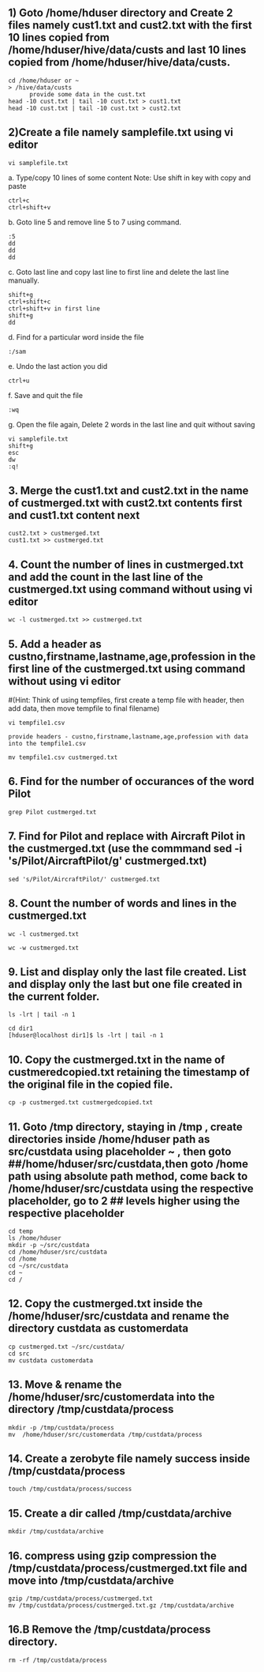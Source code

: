 ## 1) Goto /home/hduser directory and Create 2 files namely cust1.txt and cust2.txt with the first 10 lines copied from /home/hduser/hive/data/custs and last 10 lines copied from /home/hduser/hive/data/custs.
```
cd /home/hduser or ~
> /hive/data/custs
      provide some data in the cust.txt
head -10 cust.txt | tail -10 cust.txt > cust1.txt
head -10 cust.txt | tail -10 cust.txt > cust2.txt
```
## 2)Create a file namely samplefile.txt using vi editor
```
vi samplefile.txt
```
a. Type/copy 10 lines of some content
Note: Use shift in key with copy and paste
```
ctrl+c
ctrl+shift+v 
```
b. Goto line 5 and remove line 5 to 7 using command.
```
:5
dd
dd
dd
```
c. Goto last line and copy last line to first line and delete the last line manually.
```
shift+g
ctrl+shift+c
ctrl+shift+v in first line
shift+g
dd
```
d. Find for a particular word inside the file
```
:/sam
```
e. Undo the last action you did
```
ctrl+u
```
f. Save and quit the file
```
:wq
```
g. Open the file again, Delete 2 words in the last line and quit without saving
```
vi samplefile.txt
shift+g
esc
dw
:q!
```
## 3. Merge the cust1.txt and cust2.txt in the name of custmerged.txt with cust2.txt contents first and cust1.txt content next
```
cust2.txt > custmerged.txt
cust1.txt >> custmerged.txt
```
## 4. Count the number of lines in custmerged.txt and add the count in the last line of the custmerged.txt using command without using vi editor
```
wc -l custmerged.txt >> custmerged.txt
```
## 5. Add a header as custno,firstname,lastname,age,profession in the first line of the custmerged.txt using command without using vi editor
#(Hint: Think of using tempfiles, first create a temp file with header, then add data, then move tempfile to final filename)
```
vi tempfile1.csv

provide headers - custno,firstname,lastname,age,profession with data into the tempfile1.csv

mv tempfile1.csv custmerged.txt
```

## 6. Find for the number of occurances of the word Pilot
```
grep Pilot custmerged.txt
```

## 7. Find for Pilot and replace with Aircraft Pilot in the custmerged.txt (use the commmand sed -i 's/Pilot/AircraftPilot/g' custmerged.txt)
```
sed 's/Pilot/AircraftPilot/' custmerged.txt
```

## 8. Count the number of words and lines in the custmerged.txt
```
wc -l custmerged.txt

wc -w custmerged.txt
```

## 9. List and display only the last file created. List and display only the last but one file created in the current folder.
```
ls -lrt | tail -n 1

cd dir1
[hduser@localhost dir1]$ ls -lrt | tail -n 1
```
## 10. Copy the custmerged.txt in the name of custmeredcopied.txt retaining the timestamp of the original file in the copied file.
```
cp -p custmerged.txt custmergedcopied.txt
```
## 11. Goto /tmp directory, staying in /tmp , create directories inside /home/hduser path as src/custdata using placeholder ~ , then goto ##/home/hduser/src/custdata,then goto /home path using absolute path method, come back to /home/hduser/src/custdata using the respective placeholder, go to 2 ## levels higher using the respective placeholder
```
cd temp
ls /home/hduser
mkdir -p ~/src/custdata
cd /home/hduser/src/custdata
cd /home
cd ~/src/custdata
cd ~
cd /
```
## 12. Copy the custmerged.txt inside the /home/hduser/src/custdata and rename the directory custdata as customerdata
```
cp custmerged.txt ~/src/custdata/
cd src
mv custdata customerdata
```
## 13. Move & rename the /home/hduser/src/customerdata into the directory /tmp/custdata/process
```
mkdir -p /tmp/custdata/process
mv  /home/hduser/src/customerdata /tmp/custdata/process
```
## 14. Create a zerobyte file namely success inside /tmp/custdata/process
```
touch /tmp/custdata/process/success
```
## 15. Create a dir called /tmp/custdata/archive
```
mkdir /tmp/custdata/archive
```
## 16. compress using gzip compression the /tmp/custdata/process/custmerged.txt file and move into /tmp/custdata/archive
```
gzip /tmp/custdata/process/custmerged.txt
mv /tmp/custdata/process/custmerged.txt.gz /tmp/custdata/archive
```
## 16.B Remove the /tmp/custdata/process directory.
```
rm -rf /tmp/custdata/process
```


    






